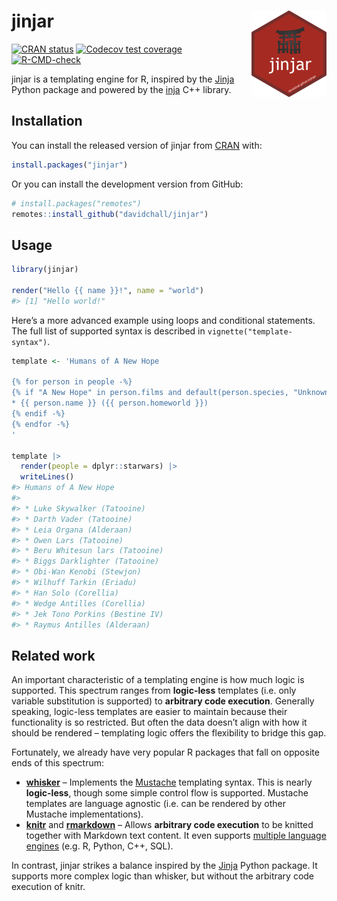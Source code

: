 
<!-- README.md is generated from README.Rmd. Please edit that file -->

# jinjar <a href="https://davidchall.github.io/jinjar"><img src="man/figures/logo.png" align="right" height="138" /></a>

<!-- badges: start -->

[![CRAN
status](https://www.r-pkg.org/badges/version/jinjar)](https://CRAN.R-project.org/package=jinjar)
[![Codecov test
coverage](https://codecov.io/gh/davidchall/jinjar/branch/master/graph/badge.svg)](https://app.codecov.io/gh/davidchall/jinjar?branch=master)
[![R-CMD-check](https://github.com/davidchall/jinjar/workflows/R-CMD-check/badge.svg)](https://github.com/davidchall/jinjar/actions)
<!-- badges: end -->

jinjar is a templating engine for R, inspired by the
[Jinja](https://jinja.palletsprojects.com/) Python package and powered
by the [inja](https://github.com/pantor/inja) C++ library.

## Installation

You can install the released version of jinjar from
[CRAN](https://CRAN.R-project.org) with:

``` r
install.packages("jinjar")
```

Or you can install the development version from GitHub:

``` r
# install.packages("remotes")
remotes::install_github("davidchall/jinjar")
```

## Usage

``` r
library(jinjar)

render("Hello {{ name }}!", name = "world")
#> [1] "Hello world!"
```

Here’s a more advanced example using loops and conditional statements.
The full list of supported syntax is described in
`vignette("template-syntax")`.

``` r
template <- 'Humans of A New Hope

{% for person in people -%}
{% if "A New Hope" in person.films and default(person.species, "Unknown") == "Human" -%}
* {{ person.name }} ({{ person.homeworld }})
{% endif -%}
{% endfor -%}
'

template |>
  render(people = dplyr::starwars) |>
  writeLines()
#> Humans of A New Hope
#> 
#> * Luke Skywalker (Tatooine)
#> * Darth Vader (Tatooine)
#> * Leia Organa (Alderaan)
#> * Owen Lars (Tatooine)
#> * Beru Whitesun lars (Tatooine)
#> * Biggs Darklighter (Tatooine)
#> * Obi-Wan Kenobi (Stewjon)
#> * Wilhuff Tarkin (Eriadu)
#> * Han Solo (Corellia)
#> * Wedge Antilles (Corellia)
#> * Jek Tono Porkins (Bestine IV)
#> * Raymus Antilles (Alderaan)
```

## Related work

An important characteristic of a templating engine is how much logic is
supported. This spectrum ranges from **logic-less** templates (i.e. only
variable substitution is supported) to **arbitrary code execution**.
Generally speaking, logic-less templates are easier to maintain because
their functionality is so restricted. But often the data doesn’t align
with how it should be rendered – templating logic offers the flexibility
to bridge this gap.

Fortunately, we already have very popular R packages that fall on
opposite ends of this spectrum:

-   [**whisker**](https://github.com/edwindj/whisker) – Implements the
    [Mustache](https://mustache.github.io) templating syntax. This is
    nearly **logic-less**, though some simple control flow is supported.
    Mustache templates are language agnostic (i.e. can be rendered by
    other Mustache implementations).
-   [**knitr**](https://yihui.org/knitr/) and
    [**rmarkdown**](https://github.com/rstudio/rmarkdown) – Allows
    **arbitrary code execution** to be knitted together with Markdown
    text content. It even supports [multiple language
    engines](https://bookdown.org/yihui/rmarkdown/language-engines.html)
    (e.g. R, Python, C++, SQL).

In contrast, jinjar strikes a balance inspired by the
[Jinja](https://jinja.palletsprojects.com/) Python package. It supports
more complex logic than whisker, but without the arbitrary code
execution of knitr.
